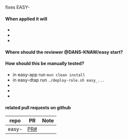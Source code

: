fixes EASY-

#### When applied it will
* 
* 
* 

#### Where should the reviewer @DANS-KNAW/easy start?

#### How should this be manually tested?

* in easy-app run `mvn clean install`
* in easy-dtap run `./deploy-role.sh easy_...`
* 
* 
* 

#### related pull requests on github
repo                       | PR                | Note
-------------------------- | ----------------- | ----
easy-                      | [PR#](PRlink)     |
